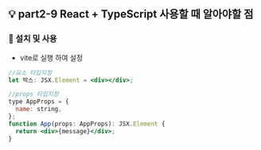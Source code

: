## 💡 part2-9 React + TypeScript 사용할 때 알아야할 점

### 🔹 설치 및 사용

- vite로 실행 하여 설정

```jsx
//요소 타입지정
let 박스: JSX.Element = <div></div>;

//props 타입지정
type AppProps = {
  name: string,
};
function App(props: AppProps): JSX.Element {
  return <div>{message}</div>;
}
```
